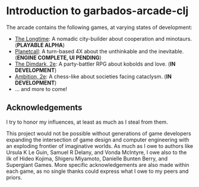 # Introduction to garbados-arcade-clj

The arcade contains the following games, at varying states of development:

- [The Longtime](./longtime/intro.md): A nomadic city-builder about cooperation and minotaurs. (**PLAYABLE ALPHA**)
- [Planetcall](./planetcall/intro.md): A turn-based 4X about the unthinkable and the inevitable. (**ENGINE COMPLETE, UI PENDING**)
- [The Dimdark, 2e](./dimdark/intro.md): A party-battler RPG about kobolds and love. (**IN DEVELOPMENT**)
- [Ambition, 2e](./ambition/intro.md): A chess-like about societies facing cataclysm. (**IN DEVELOPMENT**)
- ... and more to come!

## Acknowledgements

I try to honor my influences, at least as much as I steal from them.

This project would not be possible without generations of game developers expanding the intersection of game design and computer engineering with an exploding frontier of imaginative worlds. As much as I owe to authors like Ursula K Le Guin, Samuel R Delany, and Vonda McIntyre, I owe also to the ilk of Hideo Kojima, Shigeru Miyamoto, Danielle Bunten Berry, and Supergiant Games. More specific acknowledgements are also made within each game, as no single thanks could express what I owe to my peers and priors.

